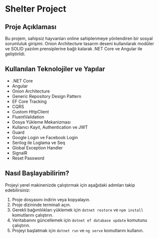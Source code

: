 <!DOCTYPE html>
<html lang="en">
<head>
    <meta charset="UTF-8">
    <meta name="viewport" content="width=device-width, initial-scale=1.0">
    <title>Shelter Project</title>
</head>
<body>

<h1>Shelter Project</h1>

<h2>Proje Açıklaması</h2>
<p>Bu projem, sahipsiz hayvanları online sahiplenmeye yönlendiren bir sosyal sorumluluk girişimi. Onion Architecture tasarım deseni kullanılarak modüler ve SOLID yazılım prensiplerine bağlı kalarak .NET Core ve Angular ile geliştirildi.</p>

<h2>Kullanılan Teknolojiler ve Yapılar</h2>
<ul>
    <li>.NET Core</li>
    <li>Angular</li>
    <li>Onion Architecture</li>
    <li>Generic Repository Design Pattern</li>
    <li>EF Core Tracking</li>
    <li>CQRS</li>
    <li>Custom HttpClient</li>
    <li>FluentValidation</li>
    <li>Dosya Yükleme Mekanizması</li>
    <li>Kullanıcı Kayıt, Authentication ve JWT</li>
    <li>Guard</li>
    <li>Google Login ve Facebook Login</li>
    <li>Serilog ile Loglama ve Seq</li>
    <li>Global Exception Handler</li>
    <li>SignalR</li>
    <li>Reset Password</li>
</ul>

<h2>Nasıl Başlayabilirim?</h2>
<p>Projeyi yerel makinenizde çalıştırmak için aşağıdaki adımları takip edebilirsiniz:</p>
<ol>
    <li>Proje dosyasını indirin veya kopyalayın.</li>
    <li>Proje dizininde terminali açın.</li>
    <li>Gerekli bağımlılıkları yüklemek için <code>dotnet restore</code> ve <code>npm install</code> komutlarını çalıştırın.</li>
    <li>Veritabanını güncellemek için <code>dotnet ef database update</code> komutunu çalıştırın.</li>
    <li>Projeyi başlatmak için <code>dotnet run</code> ve <code>ng serve</code> komutlarını kullanın.</li>
</ol>

</body>
</html>

